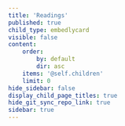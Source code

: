 ```yaml
---
title: 'Readings'
published: true
child_type: embedlycard
visible: false
content:
    order:
        by: default
        dir: asc
    items: '@self.children'
    limit: 0
hide_sidebar: false
display_child_page_titles: true
hide_git_sync_repo_link: true
sidebar: true
---
```

